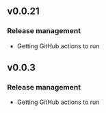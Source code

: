 ## v0.0.21

### Release management

* Getting GitHub actions to run

## v0.0.3

### Release management

* Getting GitHub actions to run
